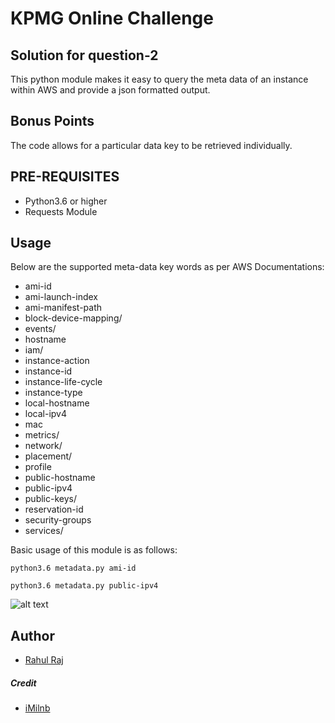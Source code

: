 # KPMG Online Challenge
## Solution for question-2

This python module makes it easy to query the meta data of an instance within AWS and provide a json formatted output.

## Bonus Points

 The code allows for a particular data key to be retrieved individually.

## PRE-REQUISITES

- Python3.6 or higher
- Requests Module

## Usage
Below are the supported meta-data key words as per AWS Documentations:

- ami-id
- ami-launch-index
- ami-manifest-path
- block-device-mapping/
- events/
- hostname
- iam/
- instance-action
- instance-id
- instance-life-cycle
- instance-type
- local-hostname
- local-ipv4
- mac
- metrics/
- network/
- placement/
- profile
- public-hostname
- public-ipv4
- public-keys/
- reservation-id
- security-groups
- services/

Basic usage of this module is as follows:

```hcl
python3.6 metadata.py ami-id
```

```hcl
python3.6 metadata.py public-ipv4
```
![alt text](https://github.com/rahulraj2323/kpmg_coding_challenge/blob/master/Question-2/Capture.PNG)
## Author
- [Rahul Raj](https://github.com/rahulraj2323)

##### Credit
- [iMilnb](https://gist.github.com/iMilnb/ab9939e83168d6df6457e50b0ca73c78#file-meta2dict-py-L19)